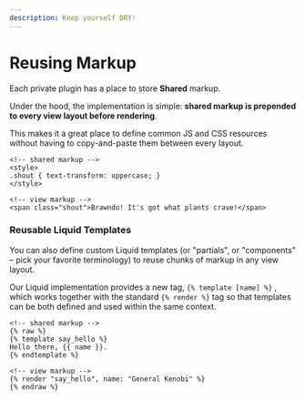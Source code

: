 ```yaml
---
description: Keep yourself DRY!
---
```


# Reusing Markup

Each private plugin has a place to store **Shared** markup.&#x20;

Under the hood, the implementation is simple: **shared markup is prepended to every view layout before rendering**.

This makes it a great place to define common JS and CSS resources without having to copy-and-paste them between every layout.

```liquid
<!-- shared markup -->
<style>
.shout { text-transform: uppercase; }
</style>

<!-- view markup -->
<span class="shout">Brawndo! It's got what plants crave!</span>
```

### Reusable Liquid Templates

You can also define custom Liquid templates (or "partials", or "components" – pick your favorite terminology) to reuse chunks of markup in any view layout.

Our Liquid implementation provides a new tag, `{% template [name] %}` , which works together with the standard  `{% render %}` tag so that templates can be both defined and used within the same context.

```liquid
<!-- shared markup -->
{% raw %}
{% template say_hello %}
Hello there, {{ name }}.
{% endtemplate %}

<!-- view markup -->
{% render "say_hello", name: "General Kenobi" %}
{% endraw %}
```

